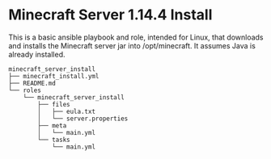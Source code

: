 # Minecraft Server 1.14.4 Install #

This is a basic ansible playbook and role, intended for Linux, that
downloads and installs the Minecraft server jar into /opt/minecraft. It
assumes Java is already installed.

```
minecraft_server_install
├── minecraft_install.yml
├── README.md
└── roles
    └── minecraft_server_install
        ├── files
        │   ├── eula.txt
        │   └── server.properties
        ├── meta
        │   └── main.yml
        └── tasks
            └── main.yml
```
